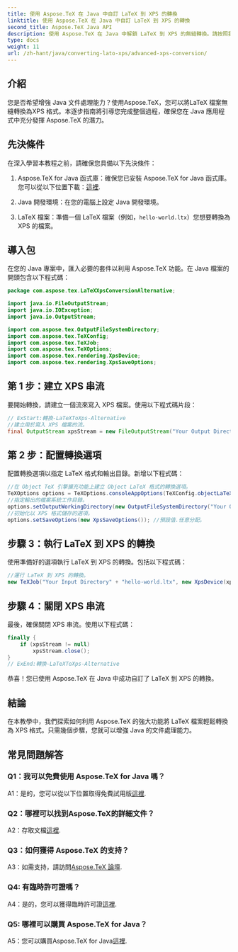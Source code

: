```yaml
---
title: 使用 Aspose.TeX 在 Java 中自訂 LaTeX 到 XPS 的轉換
linktitle: 使用 Aspose.TeX 在 Java 中自訂 LaTeX 到 XPS 的轉換
second_title: Aspose.TeX Java API
description: 使用 Aspose.TeX 在 Java 中解鎖 LaTeX 到 XPS 的無縫轉換。請按照我們的逐步指南進行高效率的文件處理。
type: docs
weight: 11
url: /zh-hant/java/converting-lato-xps/advanced-xps-conversion/
---
```

## 介紹

您是否希望增強 Java 文件處理能力？使用Aspose.TeX，您可以將LaTeX 檔案無縫轉換為XPS 格式。本逐步指南將引導您完成整個過程，確保您在 Java 應用程式中充分發揮 Aspose.TeX 的潛力。

## 先決條件

在深入學習本教程之前，請確保您具備以下先決條件：

1.  Aspose.TeX for Java 函式庫：確保您已安裝 Aspose.TeX for Java 函式庫。您可以從以下位置下載：[這裡](https://releases.aspose.com/tex/java/).

2. Java 開發環境：在您的電腦上設定 Java 開發環境。

3.  LaTeX 檔案：準備一個 LaTeX 檔案（例如，`hello-world.ltx`）您想要轉換為 XPS 的檔案。

## 導入包

在您的 Java 專案中，匯入必要的套件以利用 Aspose.TeX 功能。在 Java 檔案的開頭包含以下程式碼：

```java
package com.aspose.tex.LaTeXXpsConversionAlternative;

import java.io.FileOutputStream;
import java.io.IOException;
import java.io.OutputStream;

import com.aspose.tex.OutputFileSystemDirectory;
import com.aspose.tex.TeXConfig;
import com.aspose.tex.TeXJob;
import com.aspose.tex.TeXOptions;
import com.aspose.tex.rendering.XpsDevice;
import com.aspose.tex.rendering.XpsSaveOptions;
```

## 第 1 步：建立 XPS 串流

要開始轉換，請建立一個流來寫入 XPS 檔案。使用以下程式碼片段：

```java
// ExStart:轉換-LaTeXToXps-Alternative
//建立用於寫入 XPS 檔案的流。
final OutputStream xpsStream = new FileOutputStream("Your Output Directory" + "any-name.xps");
```

## 第 2 步：配置轉換選項

配置轉換選項以指定 LaTeX 格式和輸出目錄。新增以下程式碼：

```java
//在 Object TeX 引擎擴充功能上建立 Object LaTeX 格式的轉換選項。
TeXOptions options = TeXOptions.consoleAppOptions(TeXConfig.objectLaTeX());
//指定輸出的檔案系統工作目錄。
options.setOutputWorkingDirectory(new OutputFileSystemDirectory("Your Output Directory"));
//初始化以 XPS 格式儲存的選項。
options.setSaveOptions(new XpsSaveOptions()); //預設值.任意分配。
```

## 步驟 3：執行 LaTeX 到 XPS 的轉換

使用準備好的選項執行 LaTeX 到 XPS 的轉換。包括以下程式碼：

```java
//運行 LaTeX 到 XPS 的轉換。
new TeXJob("Your Input Directory" + "hello-world.ltx", new XpsDevice(xpsStream), options).run();
```

## 步驟 4：關閉 XPS 串流

最後，確保關閉 XPS 串流。使用以下程式碼：

```java
finally {
    if (xpsStream != null)
        xpsStream.close();
}
// ExEnd:轉換-LaTeXToXps-Alternative
```

恭喜！您已使用 Aspose.TeX 在 Java 中成功自訂了 LaTeX 到 XPS 的轉換。

## 結論

在本教學中，我們探索如何利用 Aspose.TeX 的強大功能將 LaTeX 檔案輕鬆轉換為 XPS 格式。只需幾個步驟，您就可以增強 Java 的文件處理能力。

## 常見問題解答

### Q1：我可以免費使用 Aspose.TeX for Java 嗎？

 A1：是的，您可以從以下位置取得免費試用版[這裡](https://releases.aspose.com/).

### Q2：哪裡可以找到Aspose.TeX的詳細文件？

 A2：存取文檔[這裡](https://reference.aspose.com/tex/java/).

### Q3：如何獲得 Aspose.TeX 的支持？

 A3：如需支持，請訪問[Aspose.TeX 論壇](https://forum.aspose.com/c/tex/47).

### Q4: 有臨時許可證嗎？

 A4：是的，您可以獲得臨時許可證[這裡](https://purchase.aspose.com/temporary-license/).

### Q5: 哪裡可以購買 Aspose.TeX for Java？

 A5：您可以購買Aspose.TeX for Java[這裡](https://purchase.aspose.com/buy).
